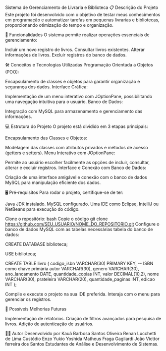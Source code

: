 Sistema de Gerenciamento de Livraria e Biblioteca
📋 Descrição do Projeto
Este projeto foi desenvolvido com o objetivo de testar meus conhecimentos em programação e automatizar tarefas em pequenas livrarias e bibliotecas, proporcionando otimização do tempo e organização.

🚀 Funcionalidades
O sistema permite realizar operações essenciais de gerenciamento:

Incluir um novo registro de livros.
Consultar livros existentes.
Alterar informações de livros.
Excluir registros do banco de dados.

🛠️ Conceitos e Tecnologias Utilizadas
Programação Orientada a Objetos (POO):

Encapsulamento de classes e objetos para garantir organização e segurança dos dados.
Interface Gráfica:

Implementação de um menu interativo com JOptionPane, possibilitando uma navegação intuitiva para o usuário.
Banco de Dados:

Integração com MySQL para armazenamento e gerenciamento das informações.

💻 Estrutura do Projeto
O projeto está dividido em 3 etapas principais:

Encapsulamento das Classes e Objetos:

Modelagem das classes com atributos privados e métodos de acesso (getters e setters).
Menu Interativo com JOptionPane:

Permite ao usuário escolher facilmente as opções de incluir, consultar, alterar e excluir registros.
Interface e Conexão com Banco de Dados:

Criação de uma interface amigável e conexão com o banco de dados MySQL para manipulação eficiente dos dados.

🖥️ Pré-requisitos
Para rodar o projeto, certifique-se de ter:

Java JDK instalado.
MySQL configurado.
Uma IDE como Eclipse, IntelliJ ou NetBeans para execução do código.

Clone o repositório:
bash
Copie o código
git clone https://github.com/SEU_USUARIO/NOME_DO_REPOSITORIO.git
Configure o banco de dados MySQL com as tabelas necessárias 
tabela do banco de dados:

CREATE DATABASE biblioteca;

USE biblioteca;

CREATE TABLE livro (
    codigo_isbn VARCHAR(30) PRIMARY KEY, -- ISBN como chave primária
    autor VARCHAR(30),
    genero VARCHAR(30),
    ano_lancamento DATE,
    quantidade_copias INT,
    valor DECIMAL(10,2),
    nome VARCHAR(30),
    prateleira VARCHAR(20),
    quantidade_paginas INT,
    edicao INT
);

Compile e execute o projeto na sua IDE preferida.
Interaja com o menu para gerenciar os registros.

📝 Possíveis Melhorias Futuras

Implementação de relatórios.
Criação de filtros avançados para pesquisa de livros.
Adição de autenticação de usuários.

🧑‍💻 Autor
Desenvolvido por 
Kauã Barbosa Santos Oliveira 
Renan Lucchetti de Lima Custódio
Enzo Yukio Yoshida
Matheus Fraga Gagliardi
João Victtor ferreira dos Santos
Estudantes de Análise e Desenvolvimento de Sistemas.
